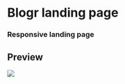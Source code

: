 # Blogr landing page
### Responsive landing page

## Preview
![](https://github.com/benAzouzYassin/Blogr-landing-page/blob/main/blogr.gif)
